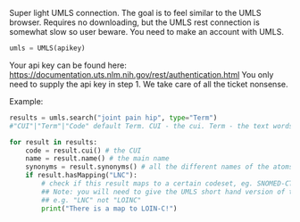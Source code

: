 Super light UMLS connection. The goal is to feel similar to the UMLS browser.
Requires no downloading, but the UMLS rest connection is somewhat slow so user beware.
You need to make an account with UMLS.
```python
umls = UMLS(apikey)
```
Your api key can be found here: https://documentation.uts.nlm.nih.gov/rest/authentication.html
You only need to supply the api key in step 1. We take care of all the ticket nonsense.

Example:

```python
results = umls.search("joint pain hip", type="Term")
#"CUI"|"Term"|"Code" default Term. CUI - the cui. Term - the text words. Code - the code.

for result in results:
    code = result.cui() # the CUI
    name = result.name() # the main name
    synonyms = result.synonyms() # all the different names of the atoms
    if result.hasMapping("LNC"):
        # check if this result maps to a certain codeset, eg. SNOMED-CT.
        ## Note: you will need to give the UMLS short hand version of the codeset name.
        ## e.g. "LNC" not "LOINC"
        print("There is a map to LOIN-C!")
```
